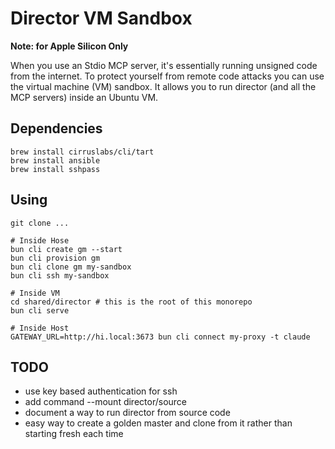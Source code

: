 # Director VM Sandbox

**Note: for Apple Silicon Only**

When you use an Stdio MCP server, it's essentially running unsigned code from the internet. To protect yourself from remote code attacks you can use the virtual machine (VM) sandbox. It allows you to run director (and all the MCP servers) inside an Ubuntu VM. 

## Dependencies
```
brew install cirruslabs/cli/tart
brew install ansible
brew install sshpass
```

## Using
```
git clone ...

# Inside Hose
bun cli create gm --start
bun cli provision gm
bun cli clone gm my-sandbox
bun cli ssh my-sandbox

# Inside VM
cd shared/director # this is the root of this monorepo
bun cli serve

# Inside Host
GATEWAY_URL=http://hi.local:3673 bun cli connect my-proxy -t claude
```

## TODO 
- use key based authentication for ssh
- add command --mount director/source
- document a way to run director from source code
- easy way to create a golden master and clone from it rather than starting fresh each time